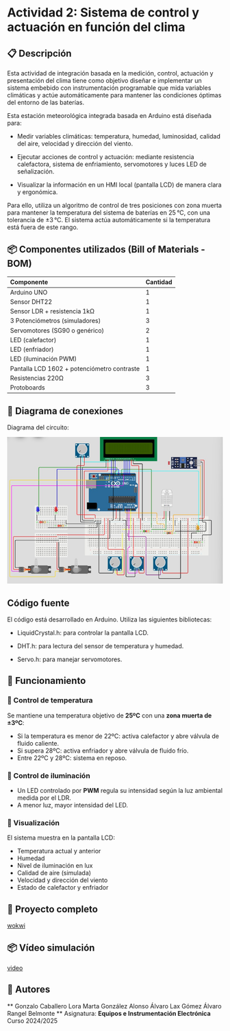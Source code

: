
# Actividad 2: Sistema de control y actuación en función del clima

## 📋 Descripción

Esta actividad de integración basada en la medición, control, actuación y presentación del clima tiene como objetivo diseñar e implementar un sistema embebido con instrumentación programable que mida variables climáticas y actúe automáticamente para mantener las condiciones óptimas del entorno de las baterías.

Esta estación meteorológica integrada basada en Arduino está diseñada para:
- Medir variables climáticas: temperatura, humedad, luminosidad, calidad del aire, velocidad y dirección del viento.

- Ejecutar acciones de control y actuación: mediante resistencia calefactora, sistema de enfriamiento, servomotores y luces LED de señalización.

- Visualizar la información en un HMI local (pantalla LCD) de manera clara y ergonómica.

Para ello, utiliza un algoritmo de control de tres posiciones con zona muerta para mantener la temperatura del sistema de baterías en 25 °C, con una tolerancia de ±3 °C. El sistema actúa automáticamente si la temperatura está fuera de este rango.

## 📦 Componentes utilizados (Bill of Materials - BOM)

| Componente                | Cantidad |
|:--------------------------|:-----------|
| Arduino UNO                | 1         |
| Sensor DHT22               | 1         |
| Sensor LDR + resistencia 1kΩ | 1         |
| 3 Potenciómetros (simuladores) | 3       |
| Servomotores (SG90 o genérico) | 2       |
| LED (calefactor)           | 1         |
| LED (enfriador)            | 1         |
| LED (iluminación PWM)      | 1         |
| Pantalla LCD 1602 + potenciómetro contraste | 1 |
| Resistencias 220Ω          | 3         |
| Protoboards                | 3         |

## 📝 Diagrama de conexiones

Diagrama del circuito:

![Diagrama](images\diagram.jpg)

## Código fuente

El código está desarrollado en Arduino. Utiliza las siguientes bibliotecas:

- LiquidCrystal.h: para controlar la pantalla LCD.

- DHT.h: para lectura del sensor de temperatura y humedad.

- Servo.h: para manejar servomotores.

## 📑 Funcionamiento

### 📌 Control de temperatura

Se mantiene una temperatura objetivo de **25ºC** con una **zona muerta de ±3ºC**:
- Si la temperatura es menor de 22ºC: activa calefactor y abre válvula de fluido caliente.
- Si supera 28ºC: activa enfriador y abre válvula de fluido frío.
- Entre 22ºC y 28ºC: sistema en reposo.

### 📌 Control de iluminación

- Un LED controlado por **PWM** regula su intensidad según la luz ambiental medida por el LDR.
- A menor luz, mayor intensidad del LED.

### 📌 Visualización

El sistema muestra en la pantalla LCD:
- Temperatura actual y anterior
- Humedad
- Nivel de iluminación en lux
- Calidad de aire (simulada)
- Velocidad y dirección del viento
- Estado de calefactor y enfriador

## 📄 Proyecto completo 

[wokwi](https://wokwi.com/projects/432553899538797569)

## 📦 Vídeo simulación

[video](https://drive.google.com/file/d/1dekGNJ-VacTxhRSojd129GxvyvKLgZPR/view?usp=sharing)

## 📌 Autores

**
Gonzalo Caballero Lora
Marta González Alonso
Álvaro Lax Gómez
Álvaro Rangel Belmonte 
**
Asignatura: **Equipos e Instrumentación Electrónica**  
Curso 2024/2025
